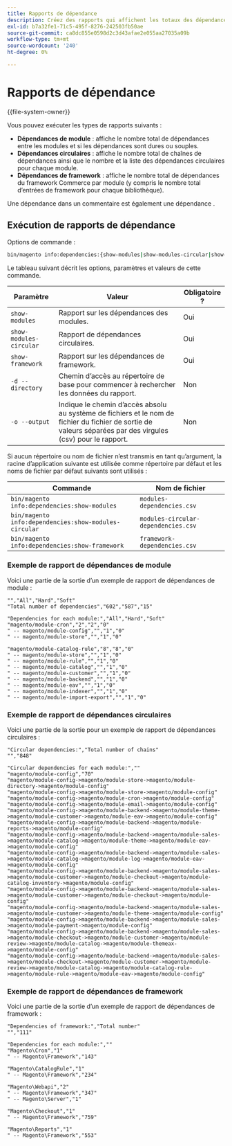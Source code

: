 ```yaml
---
title: Rapports de dépendance
description: Créez des rapports qui affichent les totaux des dépendances de module, circulaires et de structure.
exl-id: b7a32fe1-71c5-495f-8276-242503fb50ae
source-git-commit: ca8dc855e0598d2c3d43afae2e055aa27035a09b
workflow-type: tm+mt
source-wordcount: '240'
ht-degree: 0%

---
```


# Rapports de dépendance

{{file-system-owner}}

Vous pouvez exécuter les types de rapports suivants :

- **Dépendances de module** : affiche le nombre total de dépendances entre les modules et si les dépendances sont dures ou souples.
- **Dépendances circulaires** : affiche le nombre total de chaînes de dépendances ainsi que le nombre et la liste des dépendances circulaires pour chaque module.
- **Dépendances de framework** : affiche le nombre total de dépendances du framework Commerce par module (y compris le nombre total d’entrées de framework pour chaque bibliothèque).

Une dépendance dans un commentaire est également une dépendance .

## Exécution de rapports de dépendance

Options de commande :

```bash
bin/magento info:dependencies:{show-modules|show-modules-circular|show-framework} [-d|--directory="<path>"] [-o|--output="<path and filename"]
```

Le tableau suivant décrit les options, paramètres et valeurs de cette commande.

| Paramètre | Valeur | Obligatoire ? |
| ----------------------- | -------------------------------------------------------------------------------------------------------------------- | --------- |
| `show-modules` | Rapport sur les dépendances des modules. | Oui |
| `show-modules-circular` | Rapport de dépendances circulaires. | Oui |
| `show-framework` | Rapport sur les dépendances de framework. | Oui |
| `-d --directory` | Chemin d’accès au répertoire de base pour commencer à rechercher les données du rapport. | Non |
| `-o --output` | Indique le chemin d’accès absolu au système de fichiers et le nom de fichier du fichier de sortie de valeurs séparées par des virgules (csv) pour le rapport. | Non |

Si aucun répertoire ou nom de fichier n’est transmis en tant qu’argument, la racine d’application suivante est utilisée comme répertoire par défaut et les noms de fichier par défaut suivants sont utilisés :

| Commande | Nom de fichier |
| ----------------------------------------------------- | ----------------------------------- |
| `bin/magento info:dependencies:show-modules` | `modules-dependencies.csv` |
| `bin/magento info:dependencies:show-modules-circular` | `modules-circular-dependencies.csv` |
| `bin/magento info:dependencies:show-framework` | `framework-dependencies.csv` |

### Exemple de rapport de dépendances de module

Voici une partie de la sortie d’un exemple de rapport de dépendances de module :

```
"","All","Hard","Soft"
"Total number of dependencies","602","587","15"

"Dependencies for each module:","All","Hard","Soft"
"magento/module-cron","2","2","0"
" -- magento/module-config","","1","0"
" -- magento/module-store","","1","0"

"magento/module-catalog-rule","8","8","0"
" -- magento/module-store","","1","0"
" -- magento/module-rule","","1","0"
" -- magento/module-catalog","","1","0"
" -- magento/module-customer","","1","0"
" -- magento/module-backend","","1","0"
" -- magento/module-eav","","1","0"
" -- magento/module-indexer","","1","0"
" -- magento/module-import-export","","1","0"
```

### Exemple de rapport de dépendances circulaires

Voici une partie de la sortie pour un exemple de rapport de dépendances circulaires :

```
"Circular dependencies:","Total number of chains"
"","848"

"Circular dependencies for each module:",""
"magento/module-config","70"
"magento/module-config->magento/module-store->magento/module-directory->magento/module-config"
"magento/module-config->magento/module-store->magento/module-config"
"magento/module-config->magento/module-cron->magento/module-config"
"magento/module-config->magento/module-email->magento/module-config"
"magento/module-config->magento/module-backend->magento/module-theme->magento/module-customer->magento/module-eav->magento/module-config"
"magento/module-config->magento/module-backend->magento/module-reports->magento/module-config"
"magento/module-config->magento/module-backend->magento/module-sales->magento/module-catalog->magento/module-theme->magento/module-eav->magento/module-config"
"magento/module-config->magento/module-backend->magento/module-sales->magento/module-catalog->magento/module-log->magento/module-eav->magento/module-config"
"magento/module-config->magento/module-backend->magento/module-sales->magento/module-customer->magento/module-checkout->magento/module-catalog-inventory->magento/module-config"
"magento/module-config->magento/module-backend->magento/module-sales->magento/module-customer->magento/module-checkout->magento/module-config"
"magento/module-config->magento/module-backend->magento/module-sales->magento/module-customer->magento/module-theme->magento/module-config"
"magento/module-config->magento/module-backend->magento/module-sales->magento/module-payment->magento/module-config"
"magento/module-config->magento/module-backend->magento/module-sales->magento/module-checkout->magento/module-customer->magento/module-review->magento/module-catalog->magento/module-themeax->magento/module-config"
"magento/module-config->magento/module-backend->magento/module-sales->magento/module-checkout->magento/module-customer->magento/module-review->magento/module-catalog->magento/module-catalog-rule->magento/module-rule->magento/module-eav->magento/module-config"
```

### Exemple de rapport de dépendances de framework

Voici une partie de la sortie d’un exemple de rapport de dépendances de framework :

```
"Dependencies of framework:","Total number"
"","111"

"Dependencies for each module:",""
"Magento\Cron","1"
" -- Magento\Framework","143"

"Magento\CatalogRule","1"
" -- Magento\Framework","234"

"Magento\Webapi","2"
" -- Magento\Framework","347"
" -- Magento\Server","1"

"Magento\Checkout","1"
" -- Magento\Framework","759"

"Magento\Reports","1"
" -- Magento\Framework","553"
```
